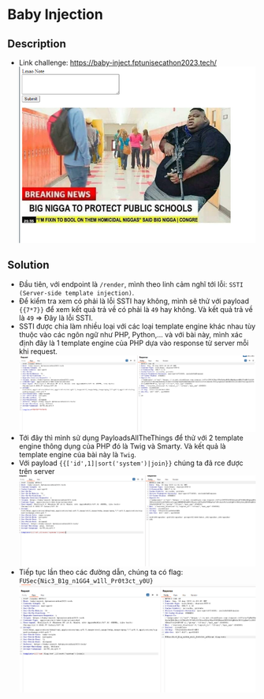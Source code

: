 # Baby Injection

## Description
- Link challenge: https://baby-inject.fptunisecathon2023.tech/
![image](img/1.png)

## Solution
- Đầu tiên, với endpoint là `/render`, mình theo linh cảm nghĩ tới lỗi: `SSTI (Server-side template injection)`.
- Để kiểm tra xem có phải là lỗi SSTI hay không, mình sẽ thử với payload `{{7*7}}` để xem kết quả trả về có phải là `49` hay không. Và kết quả trả về là `49` => Đây là lỗi SSTI.
- SSTI được chia làm nhiều loại với các loại template engine khác nhau tùy thuộc vào các ngôn ngữ như PHP, Python,... và với bài này, mình xác định đây là 1 template engine của PHP dựa vào response từ server mỗi khi request. 
![image](img/2.png)
- Tới đây thì mình sử dụng PayloadsAllTheThings để thử với 2 template engine thông dụng của PHP đó là Twig và Smarty. Và kết quả là template engine của bài này là `Twig`.
- Với payload `{{['id',1]|sort('system')|join}}` chúng ta đã rce được trên server
![image](img/3.png)
- Tiếp tục lần theo các đường dẫn, chúng ta có flag: `FUSec{Nic3_B1g_n1GG4_w1ll_Pr0t3ct_y0U}`
![image](img/4.png)

